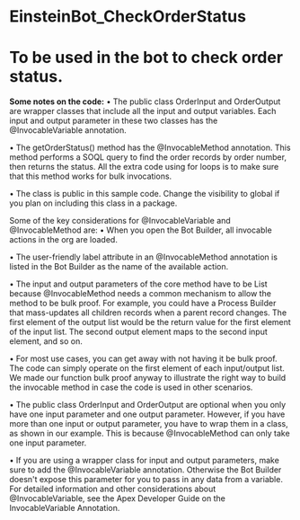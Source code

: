 # EinsteinBot_CheckOrderStatus
<h1>To be used in the bot to check order status.</h1>

<b>Some notes on the code:</b>
• The public class OrderInput and OrderOutput are wrapper classes that include all the input and output variables. Each
input and output parameter in these two classes has the @InvocableVariable annotation.

• The getOrderStatus() method has the @InvocableMethod annotation. This method performs a SOQL query to
find the order records by order number, then returns the status. All the extra code using for loops is to make sure that this
method works for bulk invocations.

• The class is public in this sample code. Change the visibility to global if you plan on including this class in a package.


Some of the key considerations for @InvocableVariable and @InvocableMethod are:
• When you open the Bot Builder, all invocable actions in the org are loaded.

• The user-friendly label attribute in an @InvocableMethod annotation is listed in the Bot Builder as the name of the available
action.

• The input and output parameters of the core method have to be List<DataType> because @InvocableMethod needs
a common mechanism to allow the method to be bulk proof. For example, you could have a Process Builder that mass-updates
all children records when a parent record changes. The first element of the output list would be the return value for the first
element of the input list. The second output element maps to the second input element, and so on.
  
• For most use cases, you can get away with not having it be bulk proof. The code can simply operate on the first element of each
input/output list. We made our function bulk proof anyway to illustrate the right way to build the invocable method in case the
code is used in other scenarios.
  
• The public class OrderInput and OrderOutput are optional when you only have one input parameter and one output
parameter. However, if you have more than one input or output parameter, you have to wrap them in a class, as shown in our
example. This is because @InvocableMethod can only take one input parameter. 
  
• If you are using a wrapper class for input and output parameters, make sure to add the @InvocableVariable annotation.
Otherwise the Bot Builder doesn't expose this parameter for you to pass in any data from a variable. For detailed information
and other considerations about @InvocableVariable, see the Apex Developer Guide on the InvocableVariable
Annotation.
  
